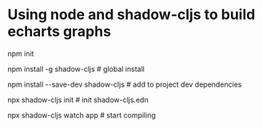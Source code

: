 # Using node and shadow-cljs to build echarts graphs

npm init

npm install -g shadow-cljs # global install

npm install --save-dev shadow-cljs # add to project dev dependencies

npx shadow-cljs init # init shadow-cljs.edn

npx shadow-cljs watch app # start compiling
